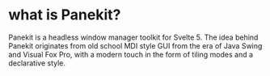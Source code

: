 # what is Panekit?

Panekit is a headless window manager toolkit for Svelte 5. The idea behind Panekit originates from old school MDI style GUI from the era of Java Swing and Visual Fox Pro, with a modern touch in the form of tiling modes and a declarative style.
